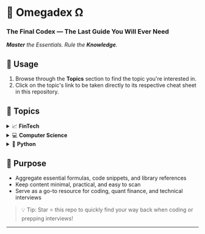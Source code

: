# 📔 Omegadex Ω 
### The Final Codex — The Last Guide You Will Ever Need
***Master** the Essentials. Rule the **Knowledge**.*  

## 🚀 Usage  
1. Browse through the **Topics** section to find the topic you're interested in.  
2. Click on the topic's link to be taken directly to its respective cheat sheet in this repository.


## 📌 Topics

<details>
<summary>📈 <strong>FinTech</strong></summary>

<details>
<summary>📃 <strong>Theory</strong></summary>    

- **Vectorized VS Event Driven BackTesting**: Compares vectorized and event-driven backtesting approaches, highlighting their differences in speed, realism, complexity, and use cases for trading strategy evaluation         
→ [vectorized_vs_eventdriven_backtesting.md](FinTech/Theory/Vectorized_vs_EventDriven_BackTesting/vectorized_vs_eventdriven_backtesting.md)  

  --- 

</details> <!-- Close Theory -->

<details>
<summary>💹 <strong>Algorithmic Trading Strategies</strong></summary>    

- **Buy and Hold Strategy**: Demonstrates how to implement and visualize a buy and hold investment strategy by calculating and plotting cumulative portfolio returns from historical stock data       
→ [buy_and_hold_strategy.ipynb](FinTech/Aglorithmic_Trading_Strategies/Buy_and_Hold_Strategy/buy_and_hold_strategy.ipynb)  

  --- 

</details> <!-- Close Algorithmic Trading Strategies -->


<details>
<summary>👓 <strong>Data Visualization</strong></summary>    

- **Data_Visualization**: Time series visualization using Matplotlib, covering line plots, custom styling, multi-series charts, scatter plots, and histograms with full annotations      
→ [data_visualization.py](FinTech/Data_Visualization/data_visualization.py)  
    - Python notebook format for interactive data visualization  
    → [data_visualization.ipynb](FinTech/Data_Visualization/data_visualization.ipynb)  
- **3D Visualization**: Visualize implied volatility surfaces with 3D plotting in Python to explore the power of multi-dimensional financial data representation  
→ [3d_visualization.ipynb](FinTech/Data_Visualization/3D_Visualization/3d_visualization.ipynb)
- **Plotting Candlesticks**: Download, process, and visualize S&P 500 (SPY) historical price data as an interactive candlestick chart using Bokeh in Python    
→ [plotting_candlesticks.ipynb](FinTech/Data_Visualization/Plotting_Candlesticks/plotting_candlesticks.ipynb)
- **Bollinger Bands**: Calculate and plot Bollinger Bands for historical price data using Python and matplotlib.    
→ [bollinger_bands.ipynb](FinTech/Data_Visualization/Bollinger_Bands/bollinger_bands.ipynb)
 
  --- 

</details> <!-- Close Data Visualization -->



- **Time Value of Money (TVM)**  
Core formulas for calculating PV, FV, annuities, and interest in LATEX-style math notation format   
→ [time_value_money.md](FinTech/TVM/time_value_money.md)

  - Core formulas for calculating PV, FV, annuities, and interest in python coding format   
  → [time_value_money.py](FinTech/TVM/time_value_money.py)

- **Times Series Data**  
Key concepts and structures in time series data, including OHLCV, LTP, data granularities, and distinctions between time-related data types like cross-sectional, longitudinal, and panel data    
→ [time_series_data.md](FinTech/Time_Series_Data/time_series_data.md)

- **Libraries and SDKs for FinTech/Quant**  
  Overview of essential Python libraries, SDKs, and APIs for financial analysis, trading, and ML  
  → [libs_and_sdks.md](FinTech/libs_and_sdks/libs_and_sdks.md)

- **Quant Project Setup**  
 Provides a general template fo a clean, reproducible quant project  
→ [quant_project_setup.md](FinTech/Quant_Project_Setup/quant_project_setup.md)



</details> <!-- Close FinTech -->

<details>
<summary>💻 <strong>Computer Science</strong></summary>

<details>
<summary>🤖 <strong>Machine Learning</strong></summary>

- **Linear Regression**  
    Explains and demonstrates linear regression using scikit-learn, covering data preparation, model training, evaluation, and visualization of results      
    → [linear_regression.ipynb](Computer_Science/Machine_Learning/Linear_Regression/linear_regression.ipynb)

- **Logistic Regression**  
  Demonstrates logistic regression using scikit-learn, including data preparation, model training, prediction, and visualization on the Iris dataset    
  → [logistic_regression.ipynb](Computer_Science/Machine_Learning/Logistic_Regression/logistic_regression.ipynb)



</details> <!--Close Machine Learning -->

- **Logarithmic Math**  
    A clear, math-focused cheat sheet explaining how to compute and interpret logarithms (base 2 and 10) by hand, with emphasis on their role in data allocation and algorithmic complexity  
    → [logarithmic_math.md](Computer_Science/logarithmic_math/logarithmic_math.md)



</details> <!-- Close Computer Science -->

<details>
<summary>🐍 <strong>Python</strong></summary>

<details>
<summary> &nbsp;&nbsp;&nbsp;&nbsp;🔢 <strong>Numpy</strong></summary>

- **Numpy**  
Introduces NumPy, demonstrating array creation, dimensionality, and shape manipulation for efficient numerical computing in Python           
→ [numpy.ipynb](Python/Numpy/numpy.ipynb)
  - **Indexing and Slicing Arrays**  
  Demonstrates how to index, slice, and initialize NumPy arrays, including creating arrays of ones, zeros, and identity matrices             
  → [indexing_and_slicing_arrays.ipynb](Python/Numpy/Indexing_and_Slicing_Arrays/indexing_and_slicing_arrays.ipynb)
  - **Vectorization and Broadcasting Arrays**  
  NumPy's vectorization and broadcasting features for efficient array operations, including arithmetic, comparison, and logical operations across arrays of different shapes               
  → [vectorization_and_broadcasting_arrays.ipynb](Python/Numpy/Vectorization_and_Broadcasting_Arrays/vectorization_and_broadcasting_arrays.ipynb)

</details> <!-- Close Numpy -->

<details>
<summary> &nbsp;&nbsp;&nbsp;&nbsp;🐼 <strong>Pandas</strong></summary>

- **Series**  
Introduces the pandas Series data structure, demonstrates its creation, manipulation, handling of missing data, and the use of methods like apply() for element-wise operations             
→ [series.ipynb](Python/Pandas/Series/series.ipynb)

<details><summary>&nbsp;&nbsp;&nbsp;&nbsp; 🪟<strong> DataFrames </strong></summary>

- **DataFrames**: Demonstrates how to create, manipulate, and analyze pandas DataFrames, including indexing, column operations, loading data, and sorting               
→ [dataframes.ipynb](Python/Pandas/DataFrames/dataframes.ipynb)
- **Descriptive Statistical Functions**: Demonstrates how to create, manipulate, and analyze pandas DataFrames, including indexing, column operations, loading data, and sorting               
→ [descriptive_statistical_functions.ipynb](Python/Pandas/DataFrames/Descriptive_Statistical_Functions/descriptive_statistical_functions.ipynb)
- **Indexing and Missing Values**: Demonstrates how to index, select, and manipulate pandas DataFrames, including handling missing values, replacing data, and reindexing                
→ [indexing_and_missing_values.ipynb](Python/Pandas/DataFrames/Indexing_and_Missing_Values/indexing_and_missing_values.ipynb)
- **Groupby**: Demonstrates how to use pandas groupby, aggregation, transformation, filtering, merging, and concatenation to analyze and combine data in DataFrames               
→ [groupby.ipynb](Python/Pandas/DataFrames/Groupby/groupby.ipynb)

</details> <!-- Close DataFrames -->
</details> <!-- Close Pandas -->
  


<details>
<summary>&nbsp;&nbsp;&nbsp;&nbsp;📊 <strong>Data Structures</strong></summary>

<details>
<summary>&nbsp;&nbsp;&nbsp;&nbsp;📖 <strong>Dictionaries</strong></summary>

- **Dictionaries**    
  A quick-reference Python cheatsheet for core dictionary operations including length, key/value access, deletion, popping, sorting, and clearing        
  → [dictionaries.py](Python/Data_Structures/Dictionaries/dictionaries.py)

  - **Dictionary Indexing and Access**  
  Covers concise, practical techniques for accessing, indexing, and navigating Python dictionaries, including nested data and safe retrieval methods    
    → [dictionary_indexing_and_access.py](Python/Data_Structures/Dictionaries/Dictionary_Indexing_And_Access/dictionary_indexing_and_access.py)

</details> <!-- Close Dictionaries -->

<details>
<summary>&nbsp;&nbsp;&nbsp;&nbsp;📋 <strong>Lists</strong></summary>

- **List Indexing and Access**  
  Techniques for accessing list elements, slicing, reverse indexing, and dictionary comparison  
  → [list_indexing_and_access.py](Python/Data_Structures/Lists/list_indexing_and_access/list_indexing_and_access.py)

- **List Manipulation**  
  Built-in list methods for adding, removing, updating, and sorting elements    
  → [list_manipulation.py](Python/Data_Structures/Lists/list_manipulation/list_manipulation.py)

</details> <!-- Close Lists -->


- **Data Structures Overview**  
  Concise reference for core Python data structures, their usage, and common operations. Stacks, Queues, and Trees         
  → [data_structures_overview.py](Python/Data_Structures/data_structures_overview.py)

- **Tuples and Sets**  
  A compact reference covering the fundamentals of Python tuples and sets, their creation, properties, and key operations like union, intersection, and immutability rules      
  → [tuples_and_sets.py](Python/Data_Structures/Tuples_and_Sets/tuples_and_sets.py)


</details> <!-- Close Data Structures -->

- **Lambda**  
  Explains Python's lambda (anonymous) functions and demonstrates their use with map() and filter() for concise data processing         
  → [lambda.ipynb](Python/Lambda/lambda.ipynb)
- **Conditional Statements**  
Explains Python conditional statements, demonstrating the use of if, elif, and else blocks to control program flow based on conditions       
→ [conditional_statements.ipynb](Python/Conditional_Statements/conditional_statements.ipynb)
- **Loops**  
Explains how to use for and while loops in Python to iterate over sequences and execute code blocks multiple times based on conditions         
→ [loops.ipynb](Python/Loops/loops.ipynb)

</details> <!-- Close Python -->



## 🎯 Purpose

- Aggregate essential formulas, code snippets, and library references  
- Keep content minimal, practical, and easy to scan  
- Serve as a go-to resource for coding, quant finance, and technical interviews


> 💡 Tip: Star ⭐ this repo to quickly find your way back when coding or prepping interviews!

---
